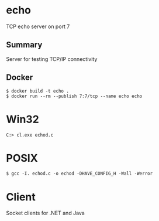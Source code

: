 # echo

TCP echo server on port 7

## Summary

Server for testing TCP/IP connectivity

## Docker

```
$ docker build -t echo .
$ docker run --rm --publish 7:7/tcp --name echo echo
```

# Win32

```
C:> cl.exe echod.c
```

# POSIX

```
$ gcc -I. echod.c -o echod -DHAVE_CONFIG_H -Wall -Werror
```

# Client

Socket clients for .NET and Java
